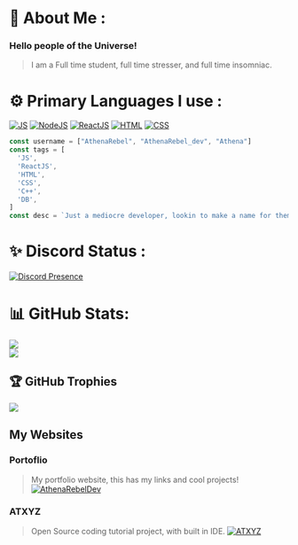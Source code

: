 # 💫 About Me :
### Hello people of the Universe! 
> I am a Full time student, full time stresser, and full time insomniac.

# ⚙️ Primary Languages I use :
[![JS](https://img.shields.io/badge/JavaScript-F7DF1E?style=for-the-badge&logo=javascript&logoColor=black)](https://developer.mozilla.org/en-US/docs/Web/JavaScript/About_JavaScript)
[![NodeJS](https://img.shields.io/badge/Node.js-43853D?style=for-the-badge&logo=node.js&logoColor=white)](https://nodejs.org/en/about/)
[![ReactJS](https://img.shields.io/badge/React-20232A?style=for-the-badge&logo=react&logoColor=61DAFB)](https://reactjs.org)
[![HTML](https://img.shields.io/badge/HTML5-E34F26?style=for-the-badge&logo=html5&logoColor=white)](https://developer.mozilla.org/en-US/docs/Learn/Getting_started_with_the_web/HTML_basics)
[![CSS](https://img.shields.io/badge/CSS-239120?&style=for-the-badge&logo=css3&logoColor=white)](https://developer.mozilla.org/en-US/docs/Web/CSS)

```JavaScript
const username = ["AthenaRebel", "AthenaRebel_dev", "Athena"]
const tags = [
  'JS',
  'ReactJS',
  'HTML',
  'CSS',
  'C++',
  'DB',
]
const desc = `Just a mediocre developer, lookin to make a name for themself!`
```
# ✨ Discord Status :
[![Discord Presence](https://lanyard.cnrad.dev/api/677621755703197696)](https://discord.com/users/677621755703197696)

# 📊 GitHub Stats:
![](https://github-readme-streak-stats.herokuapp.com/?user=AthenaRebel01&theme=dark&hide_border=false)<br/>
![](https://github-readme-stats.vercel.app/api/top-langs/?username=AthenaRebel01&theme=dark&hide_border=false&include_all_commits=true&count_private=true&layout=compact)

## 🏆 GitHub Trophies
![](https://github-profile-trophy.vercel.app/?username=AthenaRebel01&theme=discord&no-frame=false&no-bg=false&margin-w=4)

## My Websites
### Portoflio
> My portfolio website, this has my links and cool projects!
> [![AthenaRebelDev](https://old.athenarebel.dev/assets/images/gallery01/b964aa9d_original.jpg?h=100)](https://athenarebel.dev/)
### ATXYZ
> Open Source coding tutorial project, with built in IDE.
> [![ATXYZ](https://imgproxy.fourthwall.com/gVmUbu67Jv_3feXkYsOdzwpSYJ7EmS3SnpCdwafhxVY/w:240/sm:1/aHR0cHM6Ly9zdG9y/YWdlLmdvb2dsZWFw/aXMuY29tL2Nkbi5m/b3VydGh3YWxsLmNv/bS9zaG9wcy9zaF9j/MjEyYjVmMC00MjE1/LTRmNzYtODU1My03/NDIyZGI5MDE0OTYv/dGhlbWVzLzI0MmIz/ZGUzLWU0YWYtNDQ0/Ni1hYTA2LTAxMzFh/YzM1NTk4MC5wbmc.webp?h=100)](https://atxyz.click/)


